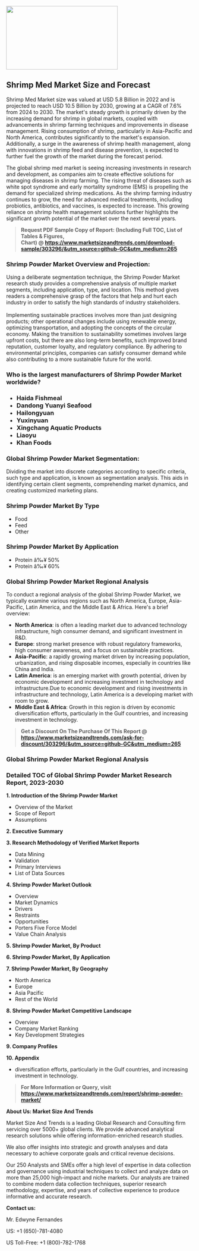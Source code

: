 <p><img class="alignnone size-medium wp-image-20088" src="https://ffe5etoiles.com/wp-content/uploads/2024/12/MST1-300x171.png" alt="" width="300" height="171" /></p><h2>Shrimp Med Market Size and Forecast</h2><p>Shrimp Med Market size was valued at USD 5.8 Billion in 2022 and is projected to reach USD 10.5 Billion by 2030, growing at a CAGR of 7.6% from 2024 to 2030. The market's steady growth is primarily driven by the increasing demand for shrimp in global markets, coupled with advancements in shrimp farming techniques and improvements in disease management. Rising consumption of shrimp, particularly in Asia-Pacific and North America, contributes significantly to the market's expansion. Additionally, a surge in the awareness of shrimp health management, along with innovations in shrimp feed and disease prevention, is expected to further fuel the growth of the market during the forecast period.</p><p>The global shrimp med market is seeing increasing investments in research and development, as companies aim to create effective solutions for managing diseases in shrimp farming. The rising threat of diseases such as white spot syndrome and early mortality syndrome (EMS) is propelling the demand for specialized shrimp medications. As the shrimp farming industry continues to grow, the need for advanced medical treatments, including probiotics, antibiotics, and vaccines, is expected to increase. This growing reliance on shrimp health management solutions further highlights the significant growth potential of the market over the next several years.</p></p><blockquote id="" class=""><strong>Request PDF Sample Copy of Report: (Including Full TOC, List of Tables &amp; Figures, Chart)&nbsp;@&nbsp;<strong><a href="https://www.marketsizeandtrends.com/download-sample/303296/&utm_source=github-GC&utm_medium=265" target="_blank">https://www.marketsizeandtrends.com/download-sample/303296/&utm_source=github-GC&utm_medium=265</a></strong></strong></blockquote><h3 id="" class="">Shrimp Powder Market&nbsp;Overview and Projection:</h3><p id="" class="">Using a deliberate segmentation technique, the Shrimp Powder Market research study provides a comprehensive analysis of multiple market segments, including application, type, and location. This method gives readers a comprehensive grasp of the factors that help and hurt each industry in order to satisfy the high standards of industry stakeholders. <br /> <br />Implementing sustainable practices involves more than just designing products; other operational changes include using renewable energy, optimizing transportation, and adopting the concepts of the circular economy. Making the transition to sustainability sometimes involves large upfront costs, but there are also long-term benefits, such improved brand reputation, customer loyalty, and regulatory compliance. By adhering to environmental principles, companies can satisfy consumer demand while also contributing to a more sustainable future for the world.</p><h3 id="" class="">Who is the largest manufacturers of&nbsp;Shrimp Powder Market worldwide?</h3><h3 class=""><p><ul><li>Haida Fishmeal </li><li> Dandong Yuanyi Seafood </li><li> Hailongyuan </li><li> Yuxinyuan </li><li> Xingchang Aquatic Products </li><li> Liaoyu </li><li> Khan Foods</li></ul></p></h3><h3 id="" class="">Global&nbsp;Shrimp Powder Market Segmentation:</h3><p id="" class="">Dividing the market into discrete categories according to specific criteria, such type and application, is known as segmentation analysis. This aids in identifying certain client segments, comprehending market dynamics, and creating customized marketing plans.</p><h3 id="" class="">Shrimp Powder Market&nbsp;By Type</h3><p><p><ul><li>Food</li><li> Feed</li><li> Other</p></li></ul></p></p><h3 id="" class="">Shrimp Powder Market&nbsp;By Application</h3><p class=""><p><ul><li>Protein â‰¥ 50%</li><li> Protein â‰¥ 60%</li></ul></p></p><h3 id="" class="">Global Shrimp Powder Market Regional Analysis</h3><p id="" class="">To conduct a regional analysis of the global Shrimp Powder Market, we typically examine various regions such as North America, Europe, Asia-Pacific, Latin America, and the Middle East &amp; Africa. Here's a brief overview:</p><ul><li><strong>North America</strong>: is often a leading market due to advanced technology infrastructure, high consumer demand, and significant investment in R&amp;D.</li><li><strong>Europe</strong>: strong market presence with robust regulatory frameworks, high consumer awareness, and a focus on sustainable practices.</li><li><strong>Asia-Pacific</strong>: a rapidly growing market driven by increasing population, urbanization, and rising disposable incomes, especially in countries like China and India.</li><li><strong>Latin America</strong>: is an emerging market with growth potential, driven by economic development and increasing investment in technology and infrastructure.Due to economic development and rising investments in infrastructure and technology, Latin America is a developing market with room to grow.</li><li><strong>Middle East &amp; Africa</strong>: Growth in this region is driven by economic diversification efforts, particularly in the Gulf countries, and increasing investment in technology.</li></ul><blockquote id="" class=""><strong>Get a Discount On The Purchase Of This Report @ <strong><a href="https://www.marketsizeandtrends.com/ask-for-discount/303296/&utm_source=github-GC&utm_medium=265" target="_blank">https://www.marketsizeandtrends.com/ask-for-discount/303296/&utm_source=github-GC&utm_medium=265</a></strong></strong></blockquote><h3 id="" class="">Global Shrimp Powder Market Regional Analysis</h3><h3 id="" class="">Detailed TOC of Global Shrimp Powder Market Research Report, 2023-2030</h3><p id="" class=""><strong>1. Introduction of the Shrimp Powder Market</strong></p><ul><li>Overview of the Market</li><li>Scope of Report</li><li>Assumptions</li></ul><p id="" class=""><strong>2. Executive Summary</strong></p><p id="" class=""><strong>3. Research Methodology of Verified Market Reports</strong></p><ul><li>Data Mining</li><li>Validation</li><li>Primary Interviews</li><li>List of Data Sources</li></ul><p id="" class=""><strong>4. Shrimp Powder Market Outlook</strong></p><ul><li>Overview</li><li>Market Dynamics</li><li>Drivers</li><li>Restraints</li><li>Opportunities</li><li>Porters Five Force Model</li><li>Value Chain Analysis</li></ul><p id="" class=""><strong>5. Shrimp Powder Market, By Product</strong></p><p id="" class=""><strong>6. Shrimp Powder Market, By Application</strong></p><p id="" class=""><strong>7. Shrimp Powder Market, By Geography</strong></p><ul><li>North America</li><li>Europe</li><li>Asia Pacific</li><li>Rest of the World</li></ul><p id="" class=""><strong>8. Shrimp Powder Market Competitive Landscape</strong></p><ul><li>Overview</li><li>Company Market Ranking</li><li>Key Development Strategies</li></ul><p id="" class=""><strong>9. Company Profiles</strong></p><p id="" class=""><strong>10. Appendix</strong></p><ul><li>diversification efforts, particularly in the Gulf countries, and increasing investment in technology.</li></ul><blockquote id="" class=""><strong>For More Information or Query, visit <strong><strong><a href="https://www.marketsizeandtrends.com/report/shrimp-powder-market/" target="_blank">https://www.marketsizeandtrends.com/report/shrimp-powder-market/</a></strong></strong></strong></blockquote><p id="" class=""><strong>About Us: Market Size And Trends</strong></p><p id="" class="">Market Size And Trends is a leading Global Research and Consulting firm servicing over 5000+ global clients. We provide advanced analytical research solutions while offering information-enriched research studies.</p><p id="" class="">We also offer insights into strategic and growth analyses and data necessary to achieve corporate goals and critical revenue decisions.</p><p id="" class="">Our 250 Analysts and SMEs offer a high level of expertise in data collection and governance using industrial techniques to collect and analyze data on more than 25,000 high-impact and niche markets. Our analysts are trained to combine modern data collection techniques, superior research methodology, expertise, and years of collective experience to produce informative and accurate research.</p><p id="" class=""><strong>Contact us:</strong></p><p id="" class="">Mr. Edwyne Fernandes</p><p id="" class="">US: +1 (650)-781-4080</p><p id="" class="">US Toll-Free: +1 (800)-782-1768</p>
